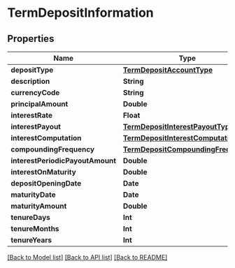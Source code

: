 # TermDepositInformation

## Properties
Name | Type | Description | Notes
------------ | ------------- | ------------- | -------------
**depositType** | [**TermDepositAccountType**](TermDepositAccountType.md) |  | 
**description** | **String** |  | 
**currencyCode** | **String** |  | 
**principalAmount** | **Double** |  | 
**interestRate** | **Float** |  | 
**interestPayout** | [**TermDepositInterestPayoutType**](TermDepositInterestPayoutType.md) |  | 
**interestComputation** | [**TermDepositInterestComputation**](TermDepositInterestComputation.md) |  | 
**compoundingFrequency** | [**TermDepositCompoundingFrequency**](TermDepositCompoundingFrequency.md) |  | 
**interestPeriodicPayoutAmount** | **Double** |  | 
**interestOnMaturity** | **Double** |  | 
**depositOpeningDate** | **Date** |  | 
**maturityDate** | **Date** |  | 
**maturityAmount** | **Double** |  | 
**tenureDays** | **Int** |  | 
**tenureMonths** | **Int** |  | 
**tenureYears** | **Int** |  | 

[[Back to Model list]](../README.md#documentation-for-models) [[Back to API list]](../README.md#documentation-for-api-endpoints) [[Back to README]](../README.md)


